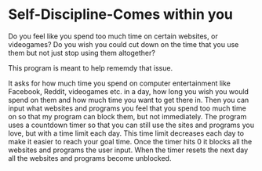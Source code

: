 # Self-Discipline-Comes within you

Do you feel like you spend too much time on certain websites, or videogames? Do you wish you could cut down on the time
that you use them but not just stop using them altogether?

This program is meant to help rememdy that issue.

It asks for how much time you spend on computer entertainment like Facebook, Reddit, videogames etc. in a day, how long you wish
you would spend on them and how much time you want to get there in. Then you can input what websites and programs you
feel that you spend too much time on so that my program can block them, but not immediately. The program uses a countdown timer
so that you can still use the sites and programs you love, but with a time limit each day. This time limit decreases each day
to make it easier to reach your goal time. Once the timer hits 0 it blocks all the websites and programs the user input. When the
timer resets the next day all the websites and programs become unblocked.
